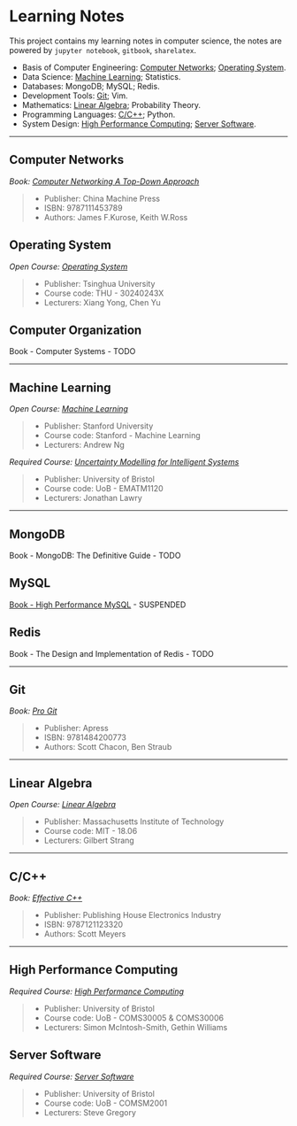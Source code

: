 Learning Notes
=========================

This project contains my learning notes in computer science, the notes are powered by `jupyter notebook`, `gitbook`, `sharelatex`.

<!-- GFM-TOC -->
* Basis of Computer Engineering: [Computer Networks](#computer-networks); [Operating System](#operating-system).
* Data Science: [Machine Learning](#machine-learning); Statistics.
* Databases: MongoDB; MySQL; Redis.
* Development Tools: [Git](#git); Vim.
* Mathematics: [Linear Algebra](#linear-algebra); Probability Theory.
* Programming Languages: [C/C++](#cc); Python.
* System Design: [High Performance Computing](#high-performance-computing); [Server Software](#server-software).
<!-- GFM-TOC -->


------------------------------------------------------------

Computer Networks
--------------------------------------

*Book: [Computer Networking A Top-Down Approach](https://jerakrs.gitbook.io/computer_networks/)*

> * Publisher: China Machine Press
> * ISBN: 9787111453789
> * Authors: James F.Kurose, Keith W.Ross


Operating System
--------------------------------------

*Open Course: [Operating System](https://github.com/JeraKrs/notes/blob/master/src/Operating%20System/README.md)*

> * Publisher: Tsinghua University
> * Course code: THU - 30240243X
> * Lecturers: Xiang Yong, Chen Yu


Computer Organization
--------------------------------------

Book - Computer Systems - TODO



------------------------------------------------------------

Machine Learning
--------------------------------------

*Open Course: [Machine Learning](https://github.com/JeraKrs/notes/blob/master/src/Machine%20Learning/README.md)*

> * Publisher: Stanford University
> * Course code: Stanford - Machine Learning
> * Lecturers: Andrew Ng

*Required Course: [Uncertainty Modelling for Intelligent Systems](https://github.com/JeraKrs/Notes/blob/master/src/Uncertainty%20Modelling%20for%20Intelligent%20Systems/README.md)*

> * Publisher: University of Bristol
> * Course code: UoB - EMATM1120
> * Lecturers: Jonathan Lawry


------------------------------------------------------------

MongoDB
--------------------------------------

Book - MongoDB: The Definitive Guide - TODO


MySQL
--------------------------------------

[Book - High Performance MySQL](https://jerakrs.gitbooks.io/mysql/content/) - SUSPENDED


Redis
--------------------------------------

Book - The Design and Implementation of Redis - TODO


------------------------------------------------------------

Git
-------------------------

*Book: [Pro Git](https://jerakrs.gitbook.io/git/)*

> * Publisher: Apress
> * ISBN: 9781484200773
> * Authors: Scott Chacon, Ben Straub



------------------------------------------------------------

Linear Algebra
-------------------------

*Open Course: [Linear Algebra](https://github.com/JeraKrs/Notes/blob/master/src/Linear%20Algebra/README.md)*

> * Publisher: Massachusetts Institute of Technology
> * Course code: MIT - 18.06
> * Lecturers: Gilbert Strang



------------------------------------------------------------

C/C++
-------------------------

*Book: [Effective C++](https://app.gitbook.com/@jerakrs/s/effective_c/)*

> * Publisher: Publishing House Electronics Industry
> * ISBN: 9787121123320
> * Authors: Scott Meyers



------------------------------------------------------------

High Performance Computing
-------------------------

*Required Course: [High Performance Computing](https://github.com/JeraKrs/Notes/blob/master/src/High%20Performance%20Computing/README.md)*

> * Publisher: University of Bristol
> * Course code: UoB - COMS30005 & COMS30006
> * Lecturers: Simon McIntosh-Smith, Gethin Williams


Server Software
-------------------------

*Required Course: [Server Software](https://github.com/JeraKrs/notes/blob/master/src/Server%20Software/README.md)*

> * Publisher: University of Bristol
> * Course code: UoB - COMSM2001
> * Lecturers: Steve Gregory
